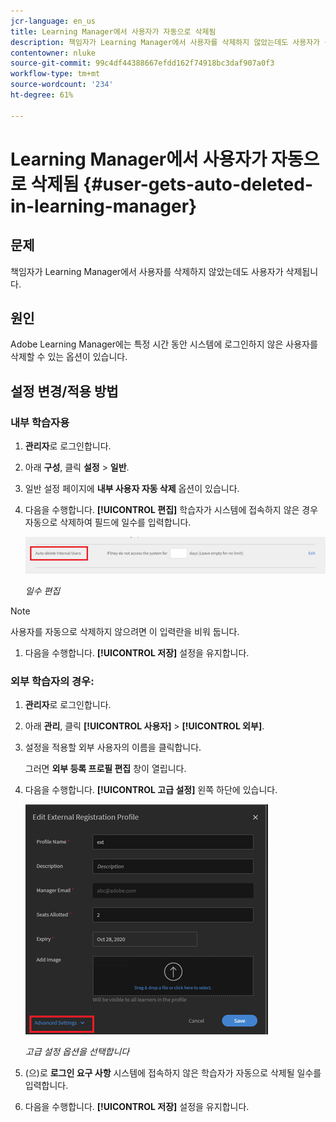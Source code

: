 ```yaml
---
jcr-language: en_us
title: Learning Manager에서 사용자가 자동으로 삭제됨
description: 책임자가 Learning Manager에서 사용자를 삭제하지 않았는데도 사용자가 삭제됩니다.
contentowner: nluke
source-git-commit: 99c4df44388667efdd162f74918bc3daf907a0f3
workflow-type: tm+mt
source-wordcount: '234'
ht-degree: 61%

---
```




# Learning Manager에서 사용자가 자동으로 삭제됨 {#user-gets-auto-deleted-in-learning-manager}

## 문제

책임자가 Learning Manager에서 사용자를 삭제하지 않았는데도 사용자가 삭제됩니다.

## 원인

Adobe Learning Manager에는 특정 시간 동안 시스템에 로그인하지 않은 사용자를 삭제할 수 있는 옵션이 있습니다.

## 설정 변경/적용 방법

### 내부 학습자용

1. **관리자**&#x200B;로 로그인합니다.
1. 아래 **구성**, 클릭 **설정** > **일반**.
1. 일반 설정 페이지에 **내부 사용자 자동 삭제** 옵션이 있습니다.
1. 다음을 수행합니다. **[!UICONTROL 편집]** 학습자가 시스템에 접속하지 않은 경우 자동으로 삭제하여 필드에 일수를 입력합니다.

   ![](assets/cp-autodelete-internal.png)

   *일수 편집*

>[!NOTE]
>
>   사용자를 자동으로 삭제하지 않으려면 이 입력란을 비워 둡니다.


1. 다음을 수행합니다. **[!UICONTROL 저장]** 설정을 유지합니다.

### 외부 학습자의 경우:

1. **관리자**&#x200B;로 로그인합니다.
1. 아래 **관리**, 클릭 **[!UICONTROL 사용자]** > **[!UICONTROL 외부]**.
1. 설정을 적용할 외부 사용자의 이름을 클릭합니다.

   그러면 **외부 등록 프로필 편집** 창이 열립니다.

1. 다음을 수행합니다. **[!UICONTROL 고급 설정]** 왼쪽 하단에 있습니다.

   ![](assets/cp-autodelete-external.png)

   *고급 설정 옵션을 선택합니다*

1. (으)로 **로그인 요구 사항** 시스템에 접속하지 않은 학습자가 자동으로 삭제될 일수를 입력합니다.
1. 다음을 수행합니다. **[!UICONTROL 저장]** 설정을 유지합니다.
